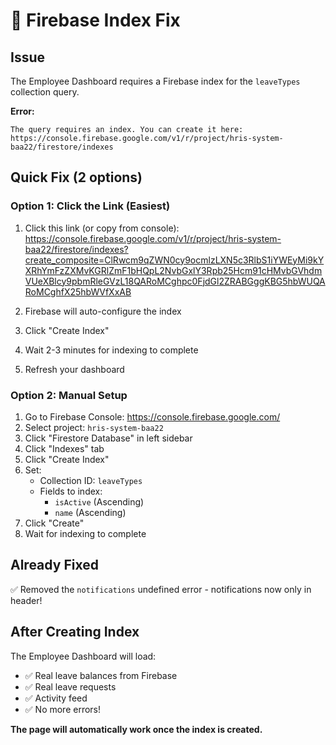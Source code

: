 # 🔧 Firebase Index Fix

## Issue
The Employee Dashboard requires a Firebase index for the `leaveTypes` collection query.

**Error:**
```
The query requires an index. You can create it here: 
https://console.firebase.google.com/v1/r/project/hris-system-baa22/firestore/indexes
```

## Quick Fix (2 options)

### Option 1: Click the Link (Easiest)
1. Click this link (or copy from console): 
   https://console.firebase.google.com/v1/r/project/hris-system-baa22/firestore/indexes?create_composite=ClRwcm9qZWN0cy9ocmlzLXN5c3RlbS1iYWEyMi9kYXRhYmFzZXMvKGRlZmF1bHQpL2NvbGxlY3Rpb25Hcm91cHMvbGVhdmVUeXBlcy9pbmRleGVzL18QARoMCghpc0FjdGl2ZRABGggKBG5hbWUQARoMCghfX25hbWVfXxAB

2. Firebase will auto-configure the index
3. Click "Create Index"
4. Wait 2-3 minutes for indexing to complete
5. Refresh your dashboard

### Option 2: Manual Setup
1. Go to Firebase Console: https://console.firebase.google.com/
2. Select project: `hris-system-baa22`
3. Click "Firestore Database" in left sidebar
4. Click "Indexes" tab
5. Click "Create Index"
6. Set:
   - Collection ID: `leaveTypes`
   - Fields to index:
     - `isActive` (Ascending)
     - `name` (Ascending)
7. Click "Create"
8. Wait for indexing to complete

## Already Fixed
✅ Removed the `notifications` undefined error - notifications now only in header!

## After Creating Index
The Employee Dashboard will load:
- ✅ Real leave balances from Firebase
- ✅ Real leave requests
- ✅ Activity feed
- ✅ No more errors!

**The page will automatically work once the index is created.**

